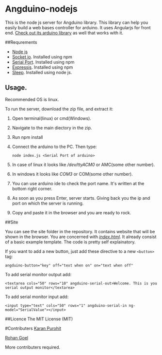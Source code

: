 # Angduino-nodejs
This is the node js server for Angduino library. This library can help you easily build a web bases controller for arduino. It uses Angularjs for front end. [Check out its arduino library](https://github.com/K-ran/Angduino-arduino) as well that works with it.  

##Requrements
* [Node js](https://nodejs.org/)
* [Socket io](http://socket.io/). Installed using npm
* [Serial Port](https://www.npmjs.com/package/serialport). Installed using npm
* [Expressjs](http://expressjs.com/). Installed using npm
* [Sleep](https://www.npmjs.com/package/sleep). Installed using node js.

## Usage.

Recommended OS is linux.

To run the server, download the zip file, and extract it:

1. Open terminal(linux) or cmd(Windows). 
2. Navigate to the main diectory in the zip.
3. Run npm install   
4. Connect the arduino to the PC. Then type:

      `node index.js <Serial Port of arduino>`

5. In case of linux it looks like */dev/ttyACM0* or AMC(some other number).
6. In windows it looks like *COM3* or COM(some other number).
7. You can use arduino ide to check the port name. It's written at the bottom right corner.
8. As soon as you press Enter, server starts. Giving back you the ip and port on which the server is running.
9. Copy and paste it in the browser and you are ready to rock.

##Site

You can see the site folder in the repository. It contains website that will be shown in the browser. You are concerned with [*index.html*](https://github.com/K-ran/Angduino-nodejs/blob/master/site/index.html). It already consist of a basic example template. The code is pretty self explainatory.

If you want to add a new button, just add these directive to a new `<button>` tag:

    angduino-button="key" off="text when on" on="text when off"
    
To add serial monitor output add:

    <textarea cols="50" rows="10" angduino-serial-out>Welcome. This is you serial output monitor</textarea>
    
To add serial monitor input add:

    <input type="text" cols="50" rows="1" angduino-serial-in ng-model="SerialValue"></input>
    
##Licence
The MIT License (MIT)

#Contributers
[Karan Purohit](https://github.com/K-ran/)

[Rohan Goel](https://github.com/goelrohan6)

More contributers required. 
    
